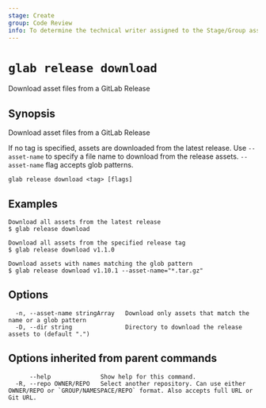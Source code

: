 ```yaml
---
stage: Create
group: Code Review
info: To determine the technical writer assigned to the Stage/Group associated with this page, see https://about.gitlab.com/handbook/product/ux/technical-writing/#assignments
---
```


<!--
This documentation is auto generated by a script.
Please do not edit this file directly. Run `make gen-docs` instead.
-->

# `glab release download`

Download asset files from a GitLab Release

## Synopsis

Download asset files from a GitLab Release

If no tag is specified, assets are downloaded from the latest release.
Use `--asset-name` to specify a file name to download from the release assets.
`--asset-name` flag accepts glob patterns.

```plaintext
glab release download <tag> [flags]
```

## Examples

```plaintext
Download all assets from the latest release
$ glab release download

Download all assets from the specified release tag
$ glab release download v1.1.0

Download assets with names matching the glob pattern
$ glab release download v1.10.1 --asset-name="*.tar.gz"

```

## Options

```plaintext
  -n, --asset-name stringArray   Download only assets that match the name or a glob pattern
  -D, --dir string               Directory to download the release assets to (default ".")
```

## Options inherited from parent commands

```plaintext
      --help              Show help for this command.
  -R, --repo OWNER/REPO   Select another repository. Can use either OWNER/REPO or `GROUP/NAMESPACE/REPO` format. Also accepts full URL or Git URL.
```
